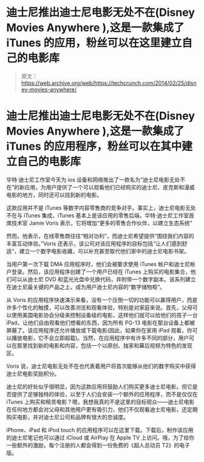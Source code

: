 # 迪士尼推出迪士尼电影无处不在(Disney Movies Anywhere ),这是一款集成了 iTunes 的应用，粉丝可以在这里建立自己的电影库

> 原文：<https://web.archive.org/web/https://techcrunch.com/2014/02/25/disney-movies-anywhere/>

# 迪士尼推出迪士尼电影无处不在(Disney Movies Anywhere ),这是一款集成了 iTunes 的应用程序，粉丝可以在其中建立自己的电影库

华特·迪士尼工作室今天为 ios 设备和网络推出了一款名为“迪士尼电影无处不在”的新应用，为用户提供了一个可以观看他们已经购买的迪士尼、皮克斯和漫威电影的地方，同时还可以找到新的电影。

这款应用并不是 iTunes 等数字内容零售商的竞争对手。事实上，迪士尼电影无处不在与 iTunes 集成，iTunes 基本上是该应用的零售后端，华特·迪士尼工作室首席技术官 Jamie Voris 表示，它将增加“更多的零售合作伙伴，以建立生态系统”

然而，他表示，在线零售商往往“相对功利”，而迪士尼希望提供“围绕我们内容的丰富互动体验。”Voris 还表示，该公司对该应用程序的目标包括“让人们感到舒适”，建立一个数字电影收藏，可以补充甚至取代他们家中的迪士尼电影书架。

当用户第一次下载 DMA 应用程序时，他们会被要求使用 iTunes 帐户和迪士尼帐户登录。然后，该应用程序创建了一个用户已经在 iTunes 上购买的电影集合，他们可以从迪士尼 DVD 和蓝光光盘中兑换代码，并附带一个数字副本。该系列建立在迪士尼最关键的产品之上，成为用户迪士尼内容的“数字储物柜”。

从 Voris 的应用程序快速演示来看，没有一个压倒一切的功能可以赢得用户，而是许多个性化的触摸，可以改善浏览和观看体验，特别是对家庭来说。首先，父母可以使用美国电影协会分级来控制设备级的电影，这样他们就可以给他们的孩子一台 iPad，让他们自由观看他们想看的东西，因为所有 PG-13 电影在那台设备上都被屏蔽了。该应用程序还允许播放或下载电影(因此，如果你在家用 iPad 观看，你可以播放电影，它不会立即超载)。当然，在应用程序中有许多不同的部分，用户可以在那里找到新的电影和内容，包括一个以原创、独家和幕后视频为特色的发现区。

Voris 说，迪士尼电影无处不在也代表着用户将首次能够从他们的数字购买中获得迪士尼电影奖励积分。

迪士尼的好处似乎很明显，因为这款应用将鼓励人们购买更多迪士尼电影。但它是否提供了足够独特的体验，以至于人们会安装一个额外的应用程序，而不是仅仅在 iTunes 上购买和租赁电影？嗯，我想我真的不是这里的目标观众——迪士尼电影在任何地方都会对父母和其他用户更有吸引力，他们不仅观看迪士尼电影，还定期购买电影，并对迪士尼公司和品牌有很大的忠诚度。

iPhone、iPad 和 iPod touch 的应用程序可以在这里下载。下载后，制作该应用的迪士尼笔记也可以通过 iCloud 或 AirPlay 在 Apple TV 上访问。哦，为了给你一些额外的激励，每个注册的人都会得到一份免费的《超人总动员 T2》的电子版。